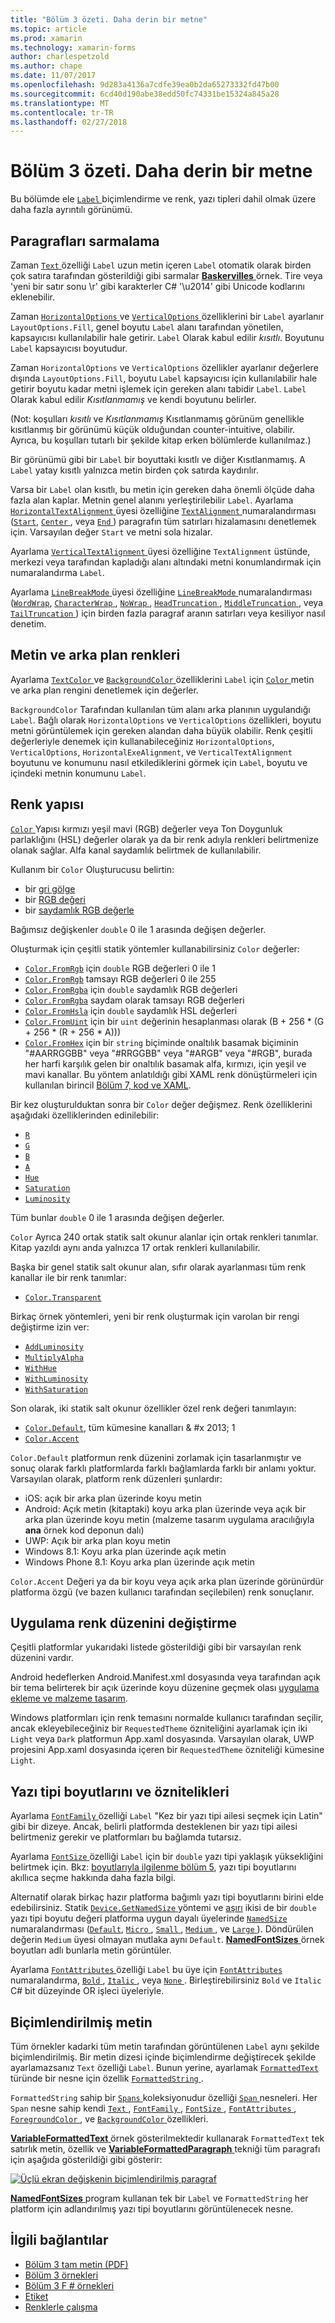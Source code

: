 ```yaml
---
title: "Bölüm 3 özeti. Daha derin bir metne"
ms.topic: article
ms.prod: xamarin
ms.technology: xamarin-forms
author: charlespetzold
ms.author: chape
ms.date: 11/07/2017
ms.openlocfilehash: 9d283a4136a7cdfe39ea0b2da65273332fd47b00
ms.sourcegitcommit: 6cd40d190abe38edd50fc74331be15324a845a28
ms.translationtype: MT
ms.contentlocale: tr-TR
ms.lasthandoff: 02/27/2018
---
```

# <a name="summary-of-chapter-3-deeper-into-text"></a>Bölüm 3 özeti. Daha derin bir metne

Bu bölümde ele [ `Label` ](https://developer.xamarin.com/api/type/Xamarin.Forms.Label/) biçimlendirme ve renk, yazı tipleri dahil olmak üzere daha fazla ayrıntılı görünümü.

## <a name="wrapping-paragraphs"></a>Paragrafları sarmalama

Zaman [ `Text` ](https://developer.xamarin.com/api/property/Xamarin.Forms.Label.Text/) özelliği `Label` uzun metin içeren `Label` otomatik olarak birden çok satıra tarafından gösterildiği gibi sarmalar [ **Baskervilles** ](https://github.com/xamarin/xamarin-forms-book-samples/tree/master/Chapter03/Baskervilles) örnek. Tire veya 'yeni bir satır sonu \r' gibi karakterler C# '\u2014' gibi Unicode kodlarını eklenebilir.

Zaman [ `HorizontalOptions` ](https://developer.xamarin.com/api/property/Xamarin.Forms.View.HorizontalOptions/) ve [ `VerticalOptions` ](https://developer.xamarin.com/api/property/Xamarin.Forms.View.VerticalOptions/) özelliklerini bir `Label` ayarlanır `LayoutOptions.Fill`, genel boyutu `Label` alanı tarafından yönetilen, kapsayıcısı kullanılabilir hale getirir. `Label` Olarak kabul edilir *kısıtlı*. Boyutunu `Label` kapsayıcısı boyutudur.

Zaman `HorizontalOptions` ve `VerticalOptions` özellikler ayarlanır değerlere dışında `LayoutOptions.Fill`, boyutu `Label` kapsayıcısı için kullanılabilir hale getirir boyutu kadar metni işlemek için gereken alanı tabidir `Label`. `Label` Olarak kabul edilir *Kısıtlanmamış* ve kendi boyutunu belirler.

(Not: koşulları *kısıtlı* ve *Kısıtlanmamış* Kısıtlanmamış görünüm genellikle kısıtlanmış bir görünümü küçük olduğundan counter-intuitive, olabilir. Ayrıca, bu koşulları tutarlı bir şekilde kitap erken bölümlerde kullanılmaz.)

Bir görünümü gibi bir `Label` bir boyuttaki kısıtlı ve diğer Kısıtlanmamış. A `Label` yatay kısıtlı yalnızca metin birden çok satırda kaydırılır.

Varsa bir `Label` olan kısıtlı, bu metin için gereken daha önemli ölçüde daha fazla alan kaplar. Metnin genel alanını yerleştirilebilir `Label`. Ayarlama [ `HorizontalTextAlignment` ](https://developer.xamarin.com/api/property/Xamarin.Forms.Label.HorizontalTextAlignment/) üyesi özelliğine [ `TextAlignment` ](https://developer.xamarin.com/api/type/Xamarin.Forms.TextAlignment/) numaralandırması ([`Start`](https://developer.xamarin.com/api/field/Xamarin.Forms.TextAlignment.Start/), [ `Center` ](https://developer.xamarin.com/api/field/Xamarin.Forms.TextAlignment.Center/), veya [ `End` ](https://developer.xamarin.com/api/field/Xamarin.Forms.TextAlignment.Center/)) paragrafın tüm satırları hizalamasını denetlemek için. Varsayılan değer `Start` ve metni sola hizalar.

Ayarlama [ `VerticalTextAlignment` ](https://developer.xamarin.com/api/property/Xamarin.Forms.Label.VerticalTextAlignment/) üyesi özelliğine `TextAlignment` üstünde, merkezi veya tarafından kapladığı alanı altındaki metni konumlandırmak için numaralandırma `Label`.

Ayarlama [ `LineBreakMode` ](https://developer.xamarin.com/api/property/Xamarin.Forms.Label.LineBreakMode/) üyesi özelliğine [ `LineBreakMode` ](https://developer.xamarin.com/api/type/Xamarin.Forms.LineBreakMode/) numaralandırması ([`WordWrap`](https://developer.xamarin.com/api/field/Xamarin.Forms.LineBreakMode.WordWrap/), [ `CharacterWrap` ](https://developer.xamarin.com/api/field/Xamarin.Forms.LineBreakMode.CharacterWrap/), [ `NoWrap` ](https://developer.xamarin.com/api/field/Xamarin.Forms.LineBreakMode.NoWrap/), [ `HeadTruncation` ](https://developer.xamarin.com/api/field/Xamarin.Forms.LineBreakMode.HeadTruncation/), [ `MiddleTruncation` ](https://developer.xamarin.com/api/field/Xamarin.Forms.LineBreakMode.MiddleTruncation/), veya [ `TailTruncation` ](https://developer.xamarin.com/api/field/Xamarin.Forms.LineBreakMode.TailTruncation/)) için birden fazla paragraf aranın satırları veya kesiliyor nasıl denetim.

## <a name="text-and-background-colors"></a>Metin ve arka plan renkleri

Ayarlama [ `TextColor` ](https://developer.xamarin.com/api/property/Xamarin.Forms.Label.TextColor/) ve [ `BackgroundColor` ](https://developer.xamarin.com/api/property/Xamarin.Forms.VisualElement.BackgroundColor/) özelliklerini `Label` için [ `Color` ](https://developer.xamarin.com/api/type/Xamarin.Forms.Color/) metin ve arka plan rengini denetlemek için değerler.

`BackgroundColor` Tarafından kullanılan tüm alanı arka planının uygulandığı `Label`. Bağlı olarak `HorizontalOptions` ve `VerticalOptions` özellikleri, boyutu metni görüntülemek için gereken alandan daha büyük olabilir. Renk çeşitli değerleriyle denemek için kullanabileceğiniz `HorizontalOptions`, `VerticalOptions`, `HorizontalExeAlignment`, ve `VerticalTextAlignment` boyutunu ve konumunu nasıl etkilediklerini görmek için `Label`, boyutu ve içindeki metnin konumunu `Label`.

## <a name="the-color-structure"></a>Renk yapısı

[ `Color` ](https://developer.xamarin.com/api/type/Xamarin.Forms.Color/) Yapısı kırmızı yeşil mavi (RGB) değerler veya Ton Doygunluk parlaklığını (HSL) değerler olarak ya da bir renk adıyla renkleri belirtmenize olanak sağlar. Alfa kanal saydamlık belirtmek de kullanılabilir.

Kullanım bir `Color` Oluşturucusu belirtin:

- bir [gri gölge](https://developer.xamarin.com/api/constructor/Xamarin.Forms.Color.Color/p/System.Double/)
- bir [RGB değeri](https://developer.xamarin.com/api/constructor/Xamarin.Forms.Color.Color/p/System.Double/System.Double/System.Double/)
- bir [saydamlık RGB değerle](https://developer.xamarin.com/api/constructor/Xamarin.Forms.Color.Color/p/System.Double/System.Double/System.Double/System.Double/)

Bağımsız değişkenler `double` 0 ile 1 arasında değişen değerler.

Oluşturmak için çeşitli statik yöntemler kullanabilirsiniz `Color` değerler:

- [`Color.FromRgb`](https://developer.xamarin.com/api/member/Xamarin.Forms.Color.FromRgb/p/System.Double/System.Double/System.Double/) için `double` RGB değerleri 0 ile 1
- [`Color.FromRgb`](https://developer.xamarin.com/api/member/Xamarin.Forms.Color.FromRgb/p/System.Int32/System.Int32/System.Int32/) tamsayı RGB değerleri 0 ile 255
- [`Color.FromRgba`](https://developer.xamarin.com/api/member/Xamarin.Forms.Color.FromRgba/p/System.Double/System.Double/System.Double/System.Double/) için `double` saydamlık RGB değerleri
- [`Color.FromRgba`](https://developer.xamarin.com/api/member/Xamarin.Forms.Color.FromRgba/p/System.Int32/System.Int32/System.Int32/System.Int32/) saydam olarak tamsayı RGB değerleri
- [`Color.FromHsla`](https://developer.xamarin.com/api/member/Xamarin.Forms.Color.FromHsla/p/System.Double/System.Double/System.Double/System.Double/) için `double` saydamlık HSL değerleri
- [`Color.FromUint`](https://developer.xamarin.com/api/member/Xamarin.Forms.Color.FromUint/p/System.UInt32/) için bir `uint` değerinin hesaplanması olarak (B + 256 * (G + 256 * (R + 256 * A)))
- [`Color.FromHex`](https://developer.xamarin.com/api/member/Xamarin.Forms.Color.FromHex/p/System.String/) için bir `string` biçiminde onaltılık basamak biçiminin "#AARRGGBB" veya "#RRGGBB" veya "#ARGB" veya "#RGB", burada her harfi karşılık gelen bir onaltılık basamak alfa, kırmızı, için yeşil ve mavi kanallar. Bu yöntem anlatıldığı gibi XAML renk dönüştürmeleri için kullanılan birincil [Bölüm 7, kod ve XAML](~/xamarin-forms/creating-mobile-apps-xamarin-forms/summaries/chapter07.md).

Bir kez oluşturulduktan sonra bir `Color` değer değişmez. Renk özelliklerini aşağıdaki özelliklerinden edinilebilir:

- [`R`](https://developer.xamarin.com/api/property/Xamarin.Forms.Color.R/)
- [`G`](https://developer.xamarin.com/api/property/Xamarin.Forms.Color.G/)
- [`B`](https://developer.xamarin.com/api/property/Xamarin.Forms.Color.B/)
- [`A`](https://developer.xamarin.com/api/property/Xamarin.Forms.Color.A/)
- [`Hue`](https://developer.xamarin.com/api/property/Xamarin.Forms.Color.Hue/)
- [`Saturation`](https://developer.xamarin.com/api/property/Xamarin.Forms.Color.Saturation/)
- [`Luminosity`](https://developer.xamarin.com/api/property/Xamarin.Forms.Color.Luminosity/)

Tüm bunlar `double` 0 ile 1 arasında değişen değerler.

`Color` Ayrıca 240 ortak statik salt okunur alanlar için ortak renkleri tanımlar. Kitap yazıldı aynı anda yalnızca 17 ortak renkleri kullanılabilir.

Başka bir genel statik salt okunur alan, sıfır olarak ayarlanması tüm renk kanallar ile bir renk tanımlar:

- [`Color.Transparent`](https://developer.xamarin.com/api/field/Xamarin.Forms.Color.Transparent/)

Birkaç örnek yöntemleri, yeni bir renk oluşturmak için varolan bir rengi değiştirme izin ver:

- [`AddLuminosity`](https://developer.xamarin.com/api/member/Xamarin.Forms.Color.AddLuminosity/p/System.Double/)
- [`MultiplyAlpha`](https://developer.xamarin.com/api/member/Xamarin.Forms.Color.MultiplyAlpha/p/System.Double/)
- [`WithHue`](https://developer.xamarin.com/api/member/Xamarin.Forms.Color.WithHue/p/System.Double/)
- [`WithLuminosity`](https://developer.xamarin.com/api/member/Xamarin.Forms.Color.WithLuminosity/p/System.Double/)
- [`WithSaturation`](https://developer.xamarin.com/api/member/Xamarin.Forms.Color.WithSaturation/p/System.Double/)

Son olarak, iki statik salt okunur özellikler özel renk değeri tanımlayın:

- [`Color.Default`](https://developer.xamarin.com/api/property/Xamarin.Forms.Color.Default/), tüm kümesine kanalları & #x 2013; 1
- [`Color.Accent`](https://developer.xamarin.com/api/property/Xamarin.Forms.Color.Accent/)

`Color.Default` platformun renk düzenini zorlamak için tasarlanmıştır ve sonuç olarak farklı platformlarda farklı bağlamlarda farklı bir anlamı yoktur. Varsayılan olarak, platform renk düzenleri şunlardır:

- iOS: açık bir arka plan üzerinde koyu metin
- Android: Açık metin (kitaptaki) koyu arka plan üzerinde veya açık bir arka plan üzerinde koyu metin (malzeme tasarım uygulama aracılığıyla **ana** örnek kod deponun dalı)
- UWP: Açık bir arka plan koyu metin
- Windows 8.1: Koyu arka plan üzerinde açık metin
- Windows Phone 8.1: Koyu arka plan üzerinde açık metin

`Color.Accent` Değeri ya da bir koyu veya açık arka plan üzerinde görünürdür platforma özgü (ve bazen kullanıcı tarafından seçilebilen) renk sonuçlanır.

## <a name="changing-the-application-color-scheme"></a>Uygulama renk düzenini değiştirme

Çeşitli platformlar yukarıdaki listede gösterildiği gibi bir varsayılan renk düzenini vardır.

Android hedeflerken Android.Manifest.xml dosyasında veya tarafından açık bir tema belirterek bir açık üzerinde koyu düzenine geçmek olası [uygulama ekleme ve malzeme tasarım](~/xamarin-forms/platform/android/appcompat.md).

Windows platformları için renk temasını normalde kullanıcı tarafından seçilir, ancak ekleyebileceğiniz bir `RequestedTheme` özniteliğini ayarlamak için iki `Light` veya `Dark` platformun App.xaml dosyasında. Varsayılan olarak, UWP projesini App.xaml dosyasında içeren bir `RequestedTheme` özniteliği kümesine `Light`.

## <a name="font-sizes-and-attributes"></a>Yazı tipi boyutlarını ve öznitelikleri

Ayarlama [ `FontFamily` ](https://developer.xamarin.com/api/property/Xamarin.Forms.Label.FontFamily/) özelliği `Label` "Kez bir yazı tipi ailesi seçmek için Latin" gibi bir dizeye. Ancak, belirli platformda desteklenen bir yazı tipi ailesi belirtmeniz gerekir ve platformları bu bağlamda tutarsız.

Ayarlama [ `FontSize` ](https://developer.xamarin.com/api/property/Xamarin.Forms.Label.FontSize/) özelliği `Label` için bir `double` yazı tipi yaklaşık yüksekliğini belirtmek için. Bkz: [boyutlarıyla ilgilenme bölüm 5](chapter05.md), yazı tipi boyutlarını akıllıca seçme hakkında daha fazla bilgi.

Alternatif olarak birkaç hazır platforma bağımlı yazı tipi boyutlarını birini elde edebilirsiniz. Statik [ `Device.GetNamedSize` ](https://developer.xamarin.com/api/member/Xamarin.Forms.Device.GetNamedSize/p/Xamarin.Forms.NamedSize/System.Type/) yöntemi ve [aşırı](https://developer.xamarin.com/api/member/Xamarin.Forms.Device.GetNamedSize/p/Xamarin.Forms.NamedSize/Xamarin.Forms.Element/) ikisi de bir `double` yazı tipi boyutu değeri platforma uygun dayalı üyelerinde [ `NamedSize` ](https://developer.xamarin.com/api/type/Xamarin.Forms.NamedSize/)numaralandırması ([`Default`](https://developer.xamarin.com/api/field/Xamarin.Forms.NamedSize.Default/), [ `Micro` ](https://developer.xamarin.com/api/field/Xamarin.Forms.NamedSize.Micro/), [ `Small` ](https://developer.xamarin.com/api/field/Xamarin.Forms.NamedSize.Small/), [ `Medium` ](https://developer.xamarin.com/api/field/Xamarin.Forms.NamedSize.Medium/),  ve [ `Large` ](https://developer.xamarin.com/api/field/Xamarin.Forms.NamedSize.Large/)). Döndürülen değerin `Medium` üyesi olmayan mutlaka aynı `Default`. [ **NamedFontSizes** ](https://github.com/xamarin/xamarin-forms-book-samples/tree/master/Chapter03/NamedFontSizes) örnek boyutları adlı bunlarla metin görüntüler.

Ayarlama [ `FontAttributes` ](https://developer.xamarin.com/api/property/Xamarin.Forms.Label.FontAttributes/) özelliği `Label` bu üye için [ `FontAttributes` ](https://developer.xamarin.com/api/type/Xamarin.Forms.FontAttributes/) numaralandırma, [ `Bold` ](https://developer.xamarin.com/api/field/Xamarin.Forms.FontAttributes.Bold/), [ `Italic` ](https://developer.xamarin.com/api/field/Xamarin.Forms.FontAttributes.Italic/), veya [ `None` ](https://developer.xamarin.com/api/field/Xamarin.Forms.FontAttributes.None/). Birleştirebilirsiniz `Bold` ve `Italic` C# bit düzeyinde OR işleci üyeleriyle.

## <a name="formatted-text"></a>Biçimlendirilmiş metin

Tüm örnekler kadarki tüm metin tarafından görüntülenen `Label` aynı şekilde biçimlendirilmiş. Bir metin dizesi içinde biçimlendirme değiştirecek şekilde ayarlamazsanız `Text` özelliği `Label`. Bunun yerine, ayarlamak [ `FormattedText` ](https://developer.xamarin.com/api/property/Xamarin.Forms.Label.FormattedText/) türünde bir nesne için özellik [ `FormattedString` ](https://developer.xamarin.com/api/type/Xamarin.Forms.FormattedString/).

`FormattedString` sahip bir [ `Spans` ](https://developer.xamarin.com/api/property/Xamarin.Forms.FormattedString.Spans/) koleksiyonudur özelliği [ `Span` ](https://developer.xamarin.com/api/type/Xamarin.Forms.Span/) nesneleri. Her `Span` nesne sahip kendi [ `Text` ](https://developer.xamarin.com/api/property/Xamarin.Forms.Span.Text/), [ `FontFamily` ](https://developer.xamarin.com/api/property/Xamarin.Forms.Span.FontFamily/), [ `FontSize` ](https://developer.xamarin.com/api/property/Xamarin.Forms.Span.FontSize/), [ `FontAttributes` ](https://developer.xamarin.com/api/property/Xamarin.Forms.Span.FontAttributes/), [ `ForegroundColor` ](https://developer.xamarin.com/api/property/Xamarin.Forms.Span.ForegroundColor/), ve [ `BackgroundColor` ](https://developer.xamarin.com/api/property/Xamarin.Forms.Span.BackgroundColor/) özellikleri.

[ **VariableFormattedText** ](https://github.com/xamarin/xamarin-forms-book-samples/tree/master/Chapter03/VarFormText) örnek gösterilmektedir kullanarak `FormattedText` tek satırlık metin, özellik ve [ **VariableFormattedParagraph** ](https://github.com/xamarin/xamarin-forms-book-samples/tree/master/Chapter03/VarFormPara) tekniği tüm paragrafı için aşağıda gösterildiği gibi gösterir:

[![Üçlü ekran değişkenin biçimlendirilmiş paragraf](images/ch03fg06-small.png "değişkeni biçimlendirilmiş etiket metnini")](images/ch03fg06-large.png "değişkeni biçimlendirilmiş etiket metni")

[ **NamedFontSizes** ](https://github.com/xamarin/xamarin-forms-book-samples/tree/master/Chapter03/NamedFontSizes) program kullanan tek bir `Label` ve `FormattedString` her platform için adlandırılmış yazı tipi boyutlarını görüntülenecek nesne.



## <a name="related-links"></a>İlgili bağlantılar

- [Bölüm 3 tam metin (PDF)](https://download.xamarin.com/developer/xamarin-forms-book/XamarinFormsBook-Ch03-Apr2016.pdf)
- [Bölüm 3 örnekleri](https://github.com/xamarin/xamarin-forms-book-samples/tree/master/Chapter03)
- [Bölüm 3 F # örnekleri](https://github.com/xamarin/xamarin-forms-book-samples/tree/master/Chapter03/FS)
- [Etiket](~/xamarin-forms/user-interface/text/label.md)
- [Renklerle çalışma](~/xamarin-forms/user-interface/colors.md)
